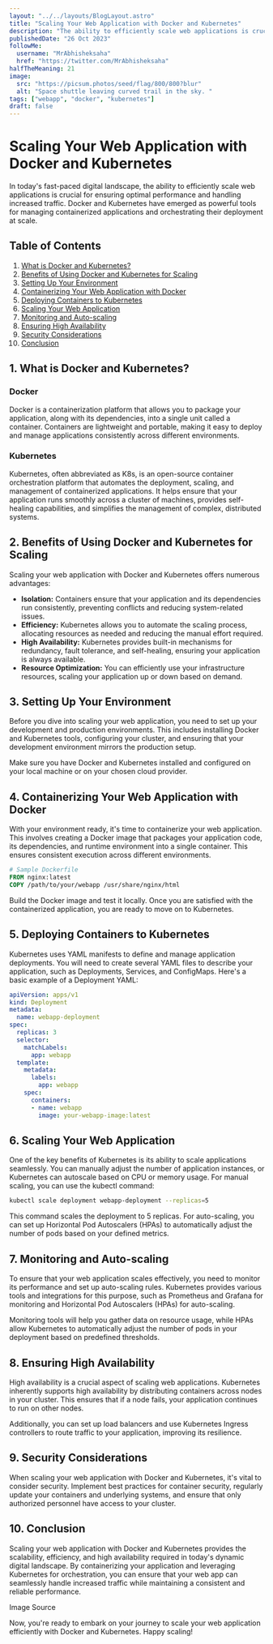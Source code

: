 ```yaml
---
layout: "../../layouts/BlogLayout.astro"
title: "Scaling Your Web Application with Docker and Kubernetes"
description: "The ability to efficiently scale web applications is crucial for ensuring optimal performance and handling increased traffic. Docker and Kubernetes have emerged as powerful tools for managing containerized applications and orchestrating their deployment at scale"
publishedDate: "26 Oct 2023"
followMe:
  username: "MrAbhisheksaha"
  href: "https://twitter.com/MrAbhisheksaha"
halfTheMeaning: 21
image:
  src: "https://picsum.photos/seed/flag/800/800?blur"
  alt: "Space shuttle leaving curved trail in the sky. "
tags: ["webapp", "docker", "kubernetes"]
draft: false
---
```



# Scaling Your Web Application with Docker and Kubernetes

In today's fast-paced digital landscape, the ability to efficiently scale web applications is crucial for ensuring optimal performance and handling increased traffic. Docker and Kubernetes have emerged as powerful tools for managing containerized applications and orchestrating their deployment at scale.

<!-- ![Architecture Diagram](Image_URL) Insert an image URL showing the architecture diagram here -->

## Table of Contents

1. [What is Docker and Kubernetes?](#1-what-is-docker-and-kubernetes)
2. [Benefits of Using Docker and Kubernetes for Scaling](#2-benefits-of-using-docker-and-kubernetes-for-scaling)
3. [Setting Up Your Environment](#3-setting-up-your-environment)
4. [Containerizing Your Web Application with Docker](#containerizing-your-web-application-with-docker)
5. [Deploying Containers to Kubernetes](#deploying-containers-to-kubernetes)
6. [Scaling Your Web Application](#scaling-your-web-application)
7. [Monitoring and Auto-scaling](#monitoring-and-auto-scaling)
8. [Ensuring High Availability](#ensuring-high-availability)
9. [Security Considerations](#security-considerations)
10. [Conclusion](#conclusion)

## 1. What is Docker and Kubernetes?

### Docker

Docker is a containerization platform that allows you to package your application, along with its dependencies, into a single unit called a container. Containers are lightweight and portable, making it easy to deploy and manage applications consistently across different environments.

### Kubernetes

Kubernetes, often abbreviated as K8s, is an open-source container orchestration platform that automates the deployment, scaling, and management of containerized applications. It helps ensure that your application runs smoothly across a cluster of machines, provides self-healing capabilities, and simplifies the management of complex, distributed systems.

## 2. Benefits of Using Docker and Kubernetes for Scaling

Scaling your web application with Docker and Kubernetes offers numerous advantages:

- **Isolation:** Containers ensure that your application and its dependencies run consistently, preventing conflicts and reducing system-related issues.
- **Efficiency:** Kubernetes allows you to automate the scaling process, allocating resources as needed and reducing the manual effort required.
- **High Availability:** Kubernetes provides built-in mechanisms for redundancy, fault tolerance, and self-healing, ensuring your application is always available.
- **Resource Optimization:** You can efficiently use your infrastructure resources, scaling your application up or down based on demand.


## 3. Setting Up Your Environment

Before you dive into scaling your web application, you need to set up your development and production environments. This includes installing Docker and Kubernetes tools, configuring your cluster, and ensuring that your development environment mirrors the production setup.

Make sure you have Docker and Kubernetes installed and configured on your local machine or on your chosen cloud provider.

## 4. Containerizing Your Web Application with Docker

With your environment ready, it's time to containerize your web application. This involves creating a Docker image that packages your application code, its dependencies, and runtime environment into a single container. This ensures consistent execution across different environments.

```dockerfile
# Sample Dockerfile
FROM nginx:latest
COPY /path/to/your/webapp /usr/share/nginx/html
```

Build the Docker image and test it locally. Once you are satisfied with the containerized application, you are ready to move on to Kubernetes.

## 5. Deploying Containers to Kubernetes
Kubernetes uses YAML manifests to define and manage application deployments. You will need to create several YAML files to describe your application, such as Deployments, Services, and ConfigMaps. Here's a basic example of a Deployment YAML:

```YAML
apiVersion: apps/v1
kind: Deployment
metadata:
  name: webapp-deployment
spec:
  replicas: 3
  selector:
    matchLabels:
      app: webapp
  template:
    metadata:
      labels:
        app: webapp
    spec:
      containers:
      - name: webapp
        image: your-webapp-image:latest

```

## 6. Scaling Your Web Application
One of the key benefits of Kubernetes is its ability to scale applications seamlessly. You can manually adjust the number of application instances, or Kubernetes can autoscale based on CPU or memory usage. For manual scaling, you can use the kubectl command:

```BASH
kubectl scale deployment webapp-deployment --replicas=5
```

This command scales the deployment to 5 replicas. For auto-scaling, you can set up Horizontal Pod Autoscalers (HPAs) to automatically adjust the number of pods based on your defined metrics.


## 7. Monitoring and Auto-scaling
To ensure that your web application scales effectively, you need to monitor its performance and set up auto-scaling rules. Kubernetes provides various tools and integrations for this purpose, such as Prometheus and Grafana for monitoring and Horizontal Pod Autoscalers (HPAs) for auto-scaling.

Monitoring tools will help you gather data on resource usage, while HPAs allow Kubernetes to automatically adjust the number of pods in your deployment based on predefined thresholds.

## 8. Ensuring High Availability
High availability is a crucial aspect of scaling web applications. Kubernetes inherently supports high availability by distributing containers across nodes in your cluster. This ensures that if a node fails, your application continues to run on other nodes.

Additionally, you can set up load balancers and use Kubernetes Ingress controllers to route traffic to your application, improving its resilience.

## 9. Security Considerations
When scaling your web application with Docker and Kubernetes, it's vital to consider security. Implement best practices for container security, regularly update your containers and underlying systems, and ensure that only authorized personnel have access to your cluster.

## 10. Conclusion
Scaling your web application with Docker and Kubernetes provides the scalability, efficiency, and high availability required in today's dynamic digital landscape. By containerizing your application and leveraging Kubernetes for orchestration, you can ensure that your web app can seamlessly handle increased traffic while maintaining a consistent and reliable performance.

Image Source <!-- Insert a URL for your image source if necessary -->

Now, you're ready to embark on your journey to scale your web application efficiently with Docker and Kubernetes. Happy scaling!

